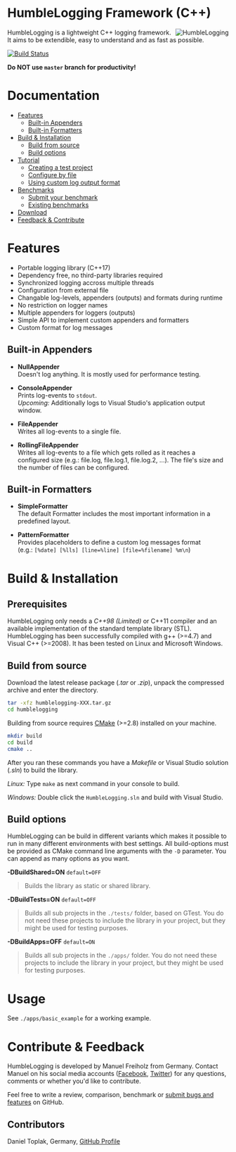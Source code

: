 # HumbleLogging Framework (C++)

<img src="https://raw.githubusercontent.com/mfreiholz/humblelogging/master/logo.png" title="HumbleLogging" style="float: right;">

HumbleLogging is a lightweight C++ logging framework.  
It aims to be extendible, easy to understand and as fast as possible.

[![Build Status](https://api.travis-ci.org/mfreiholz/humblelogging.svg?branch=master)](https://travis-ci.org/mfreiholz/humblelogging)

__Do NOT use `master` branch for productivity!__

# Documentation

- [Features](#)
	- [Built-in Appenders](#)
	- [Built-in Formatters](#)
- [Build & Installation](#)
	- [Build from source](#)
	- [Build options](#)
- [Tutorial](#)
	- [Creating a test project](#)
	- [Configure by file](#)
	- [Using custom log output format](#)
- [Benchmarks](#)
	- [Submit your benchmark](#)
	- [Existing benchmarks](#)
- [Download](#)
- [Feedback & Contribute](#)


# Features

- Portable logging library (C++17)
- Dependency free, no third-party libraries required
- Synchronized logging accross multiple threads
- Configuration from external file
- Changable log-levels, appenders (outputs) and formats during runtime
- No restriction on logger names
- Multiple appenders for loggers (outputs)
- Simple API to implement custom appenders and formatters
- Custom format for log messages

## Built-in Appenders

- **NullAppender**  
  Doesn't log anything. It is mostly used for performance testing.

- **ConsoleAppender**  
  Prints log-events to `stdout`.  
  *Upcoming:* Additionally logs to Visual Studio's application output
  window.

- **FileAppender**  
  Writes all log-events to a single file.

- **RollingFileAppender**  
  Writes all log-events to a file which gets rolled as it reaches
  a configured size (e.g.: file.log, file.log.1, file.log.2, ...).
  The file's size and the number of files can be configured.

## Built-in Formatters

- **SimpleFormatter**  
  The default Formatter includes the most important information in a
  predefined layout.

- **PatternFormatter**  
  Provides placeholders to define a custom log messages format  
  (e.g.: `[%date] [%lls] [line=%line] [file=%filename] %m\n`)


# Build & Installation

## Prerequisites

HumbleLogging only needs a _C++98 (Limited)_ or C++11 compiler and an available
implementation of the standard template library (STL). HumbleLogging has
been successfully compiled with g++ (>=4.7) and Visual C++ (>=2008).
It has been tested on Linux and Microsoft Windows.

## Build from source

Download the latest release package (*.tar* or *.zip*),
unpack the compressed archive and enter the directory.

```bash
tar -xfz humblelogging-XXX.tar.gz
cd humblelogging
```

Building from source requires [CMake][cmake-homepage] (>=2.8)
installed on your machine.

```bash
mkdir build
cd build
cmake ..
```

After you ran these commands you have a *Makefile* or
Visual Studio solution (*.sln*) to build the library.

*Linux:* Type `make` as next command in your console to build.

*Windows:* Double click the `HumbleLogging.sln` and build with
Visual Studio.

## Build options

HumbleLogging can be build in different variants which makes it
possible to run in many different environments with best settings.
All build-options must be provided as CMake command line arguments with
the `-D` parameter. You can append as many options as you want.

**-DBuildShared=ON** `default=OFF`
> Builds the library as static or shared library.

**-DBuildTests=ON** `default=OFF`
> Builds all sub projects in the `./tests/` folder, based on GTest.
> You do not need these projects to include the library in your project,
> but they might be used for testing purposes.

**-DBuildApps=OFF** `default=ON`
> Builds all sub projects in the `./apps/` folder.
> You do not need these projects to include the library in your project,
> but they might be used for testing purposes.

# Usage

See `./apps/basic_example` for a working example.

# Contribute & Feedback

HumbleLogging is developed by Manuel Freiholz from Germany.
Contact Manuel on his social media accounts ([Facebook][fb],
[Twitter][tw]) for any questions, comments or whether you'd like to
contribute.

Feel free to write a review, comparison, benchmark or
[submit bugs and features][github-issues] on GitHub.

## Contributors

Daniel Toplak, Germany, [GitHub Profile](https://github.com/hsimpson)


[cmake-homepage]: https://www.cmake.org/
[fb]: https://www.facebook.com/manuel.freiholz
[tw]: https://twitter.com/mfreiholz
[github-issues]: https://github.com/mfreiholz/humblelogging/issues